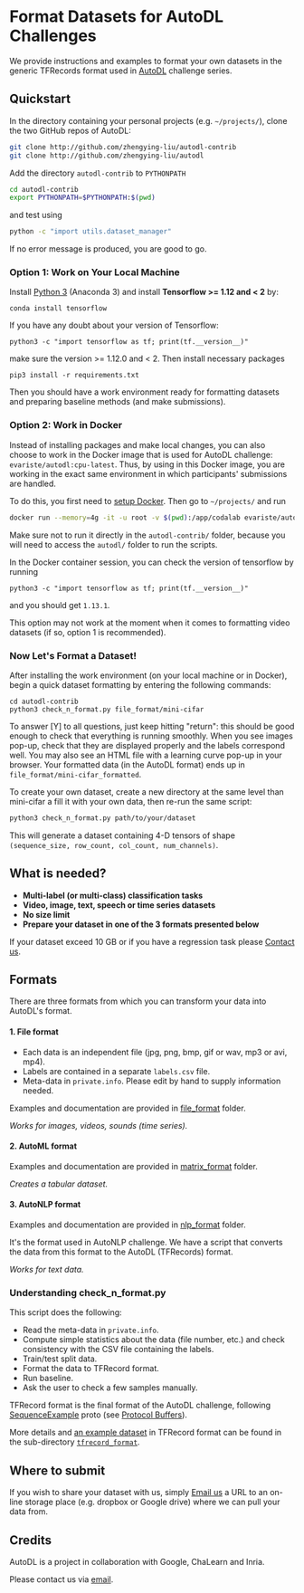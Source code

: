 # Format Datasets for AutoDL Challenges
We provide instructions and examples to format your own datasets in the generic TFRecords format used in [AutoDL](http://autodl.chalearn.org) challenge series.


## Quickstart

In the directory containing your personal projects (e.g. `~/projects/`), clone the two GitHub repos of AutoDL:
```bash
git clone http://github.com/zhengying-liu/autodl-contrib
git clone http://github.com/zhengying-liu/autodl
```
Add the directory `autodl-contrib` to `PYTHONPATH`
```bash
cd autodl-contrib
export PYTHONPATH=$PYTHONPATH:$(pwd)
```
and test using
```bash
python -c "import utils.dataset_manager"
```
If no error message is produced, you are good to go.

### Option 1: Work on Your Local Machine
Install [Python 3](https://www.anaconda.com/distribution/) (Anaconda 3) and install **Tensorflow >= 1.12 and < 2** by:
```
conda install tensorflow
```
If you have any doubt about your version of Tensorflow:
```
python3 -c "import tensorflow as tf; print(tf.__version__)"
```
make sure the version >= 1.12.0 and < 2. Then install necessary packages
```
pip3 install -r requirements.txt
```
Then you should have a work environment ready for formatting datasets and preparing baseline methods (and make submissions).

### Option 2: Work in Docker
Instead of installing packages and make local changes, you can also choose to work in the Docker image that is used for AutoDL challenge: `evariste/autodl:cpu-latest`. Thus, by using in this Docker image, you are working in the exact same environment in which participants' submissions are handled.

To do this, you first need to [setup Docker](https://www.docker.com/products/docker-desktop). Then go to `~/projects/` and run
```bash
docker run --memory=4g -it -u root -v $(pwd):/app/codalab evariste/autodl:cpu-latest bash
```
Make sure not to run it directly in the `autodl-contrib/` folder, because you will need to access the `autodl/` folder to run the scripts.

In the Docker container session, you can check the version of tensorflow by running
```
python3 -c "import tensorflow as tf; print(tf.__version__)"
```
and you should get `1.13.1`.

This option may not work at the moment when it comes to formatting video datasets (if so, option 1 is recommended).

### Now Let's Format a Dataset!

After installing the work environment (on your local machine or in Docker), begin a quick dataset formatting by entering the following commands:
```
cd autodl-contrib
python3 check_n_format.py file_format/mini-cifar
```
To answer [Y] to all questions, just keep hitting "return": this should be good enough to check that everything is running smoothly.
When you see images pop-up, check that they are displayed properly and the labels correspond well. You may also see an HTML file with a learning curve pop-up in your browser. Your formatted data (in the AutoDL format) ends up in `file_format/mini-cifar_formatted`.

To create your own dataset, create a new directory at the same level than mini-cifar a fill it with your own data, then re-run the same script:

```bash
python3 check_n_format.py path/to/your/dataset
```
This will generate a dataset containing 4-D tensors of shape `(sequence_size, row_count, col_count, num_channels)`.


## What is needed?

* **Multi-label (or multi-class) classification tasks**
* **Video, image, text, speech or time series datasets**
* **No size limit**
* **Prepare your dataset in one of the 3 formats presented below**

If your dataset exceed 10 GB or if you have a regression task please [Contact us](mailto:autodl@chalearn.org).


## Formats

There are three formats from which you can transform your data into AutoDL's format.

#### 1. File format
* Each data is an independent file (jpg, png, bmp, gif or wav, mp3 or avi, mp4).
* Labels are contained in a separate `labels.csv` file.
* Meta-data in `private.info`. Please edit by hand to supply information needed.

Examples and documentation are provided in [file_format](https://github.com/zhengying-liu/autodl-contrib/tree/master/file_format) folder.

_Works for images, videos, sounds (time series)._

#### 2. AutoML format

Examples and documentation are provided in [matrix_format](https://github.com/zhengying-liu/autodl-contrib/tree/master/matrix_format) folder.

_Creates a tabular dataset._

#### 3. AutoNLP format

Examples and documentation are provided in [nlp_format](https://github.com/zhengying-liu/autodl-contrib/tree/master/nlp_format) folder.

It's the format used in AutoNLP challenge. We have a script that converts the data from this format to the AutoDL (TFRecords) format.

_Works for text data._


### Understanding check_n_format.py

This script does the following:

* Read the meta-data in `private.info`.
* Compute simple statistics about the data (file number, etc.) and check consistency with the CSV file containing the labels.
* Train/test split data.
* Format the data to TFRecord format.
* Run baseline.
* Ask the user to check a few samples manually.


TFRecord format is the final format of the AutoDL challenge, following [SequenceExample](https://github.com/tensorflow/tensorflow/blob/master/tensorflow/core/example/example.proto#L92) proto (see [Protocol Buffers](https://developers.google.com/protocol-buffers/docs/overview)).

More details and [an example dataset](https://github.com/zhengying-liu/autodl-contrib/tree/master/tfrecord_format/mini-mnist) in TFRecord format can be found in the sub-directory [`tfrecord_format`](https://github.com/zhengying-liu/autodl-contrib/tree/master/tfrecord_format).

## Where to submit

If you wish to share your dataset with us, simply [Email us](mailto:autodl@chalearn.org) a URL to an on-line storage place (e.g. dropbox or Google drive) where we can pull your data from.

## Credits
AutoDL is a project in collaboration with Google, ChaLearn and Inria.

Please contact us via [email](mailto:autodl@chalearn.org).
